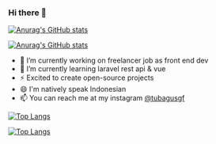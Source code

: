 ### Hi there 👋

[![Anurag's GitHub stats](https://github-readme-stats.vercel.app/api?username=evans292)](https://github.com/anuraghazra/github-readme-stats)

[![Anurag's GitHub stats](https://github-readme-stats.vercel.app/api?username=tubagusgf)](https://github.com/anuraghazra/github-readme-stats)

- 🔭 I’m currently working on freelancer job as front end dev
- 🌱 I’m currently learning laravel rest api & vue
- ⚡ Excited to create open-source projects
- 😄 I'm natively speak Indonesian
- 📫 You can reach me at my instagram [@tubagusgf](https://www.instagram.com/tubagusgf/)

[![Top Langs](https://github-readme-stats.vercel.app/api/top-langs/?username=evans292&layout=compact)](https://github.com/anuraghazra/github-readme-stats)

[![Top Langs](https://github-readme-stats.vercel.app/api/top-langs/?username=tubagusgf&layout=compact)](https://github.com/anuraghazra/github-readme-stats)

